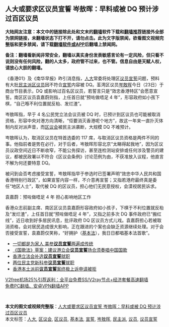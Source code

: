  <h2>人大或要求区议员宣誓 岑敖晖：早料或被 DQ 预计涉过百区议员</h2> <p class="notice"><b>大陆网友注意：本文中的链接除此处和文末的<a href="https://github.com/bannedbook/fanqiang" >翻墙</a>软件下载和<a href="https://github.com/killgcd/justmysocks/blob/master/README.md">翻墙推荐</a>链接外全部为禁网链接，未翻墙状态下打不开，请勿点击。此为文字版禁闻，欲看图文视频完整版和更多禁闻，请下载<a href="https://github.com/bannedbook/fanqiang">翻墙软件或APP</a>后翻墙上禁闻网。</p><p>备注：翻墙看新闻非常安全，翻墙以真实身份发表敏感言论有一定风险，但只看不说则没有任何风险，翻的人太多，政府管不过来，也不管。信息自由是天赋人权，请放心大胆的翻墙。</b></p>  <div class="entry">  <p>《香港01》及《南华早报》昨引消息指，<a href="https://www.bannedbook.org/bnews/tag/%E4%BA%BA%E5%A4%A7/" class="st_tag internal_tag" rel="tag" title="标签 人大 下的日志">人大</a>常委将处理区<a href="https://www.bannedbook.org/bnews/tag/%e8%ae%ae%e5%91%98/" class="st_tag internal_tag" rel="tag" title="标签 议员 下的日志">议员</a><span class='wp_keywordlink'><a href="https://www.bannedbook.org/forum5/topic17.html" title="宣誓与预言" target="_blank">宣誓</a></span>问题，预料有大批<a href="https://www.bannedbook.org/bnews/tag/%E6%B0%91%E4%B8%BB%E6%B4%BE/" class="st_tag internal_tag" rel="tag" title="标签 民主派 下的日志">民主派</a><a href="https://www.bannedbook.org/bnews/tag/%E5%8C%BA%E8%AE%AE%E5%91%98/" class="st_tag internal_tag" rel="tag" title="标签 区议员 下的日志">区议员</a>因不符合<a href="https://www.bannedbook.org/bnews/tag/%E5%AE%A3%E8%AA%93/" class="st_tag internal_tag" rel="tag" title="标签 宣誓 下的日志">宣誓</a>内容被 DQ。荃湾区议员<a href="https://www.bannedbook.org/bnews/tag/%E5%B2%91%E6%95%96%E6%99%96/" class="st_tag internal_tag" rel="tag" title="标签 岑敖晖 下的日志">岑敖晖</a>今日（23日）于商台节目表示，DQ 或影响过百名区议员，若誓言只是“效忠香港特区”会愿意宣誓。南区区议员袁嘉蔚则指，上任首日就“预咗做唔足 4 年”，形容政府如小孩下棋，“自己喺不利位置就反枱、发烂渣”。</p> <p>岑敖晖指，早于 4 名公民党立法会议员被 DQ 时，已预计到区议员也可能被取消资格，形容中央对港方向清晰，“佢要消灭香港呢个地方”，故这一年来一直扑灭体制内反对派声音，而<a href="https://www.bannedbook.org/bnews/tag/%E5%8C%BA%E8%AE%AE%E4%BC%9A/" class="st_tag internal_tag" rel="tag" title="标签 区议会 下的日志">区议会</a>被民主派袭断，大规模 DQ 不难预计。</p>  <p>岑敖晖认为，取消区议员在特首选委的 117 席，与取消区议员资格是两件不同的事。他指前者是势在必行，对于后者，岑敖晖形容北京“太睇得起我地”，因为区议员议政空间近日不断收窄，不能公务探访，甚至连检测站安排或任何涉及警员的建议，都被民政署以不符合《区议会条例》讨论范例为由，不获准放入议程，他直言不解为何还要特意 DQ。</p> <p>被问到会否考虑接受宣誓，岑敖晖指早于参选时已签署声明“效忠中华人民共和国香港特别行政区”，如果宣誓内容一样，不介意再宣誓；又指若港府最终真是委任“地区人士”，取代被 DQ 的区议员，担心他们无民意授权，会漠视居民诉求。</p>  <p>袁嘉蔚：预咗做唔足 4 年 担心影响地区工作</p> <p>香港众志前副主席、南区区议员袁嘉蔚形容政府如小孩子，下棋于不利位置就反枱及“发烂渣”，上任首日就“预咗做唔足 4 年”，又指之前多次 DQ 事件政府已“搬红线”，近日收到好多居民讯息，批评政府 DQ 区议员方式儿戏。袁嘉蔚担心若被取消资格，会对居民造成很大影响，正在跟进的个案也会缺乏资源继续处理。对于会否接受宣誓，袁嘉蔚仅笑称，“好拥护（<a href="https://www.bannedbook.org/bnews/tag/%e5%9f%ba%e6%9c%ac%e6%b3%95/" class="st_tag internal_tag" rel="tag" title="标签 基本法 下的日志">基本法</a>），我日日都唱基本法首歌”。</p>  <ul class='op-related-articles' title='相关阅读'> <li><a href='https://www.bannedbook.org/bnews/baitai/20190104/1058871.html' target='_blank'>一切都是为家人 美参<b>议员宣誓</b>两遍成传统</a></li> <li><a href='https://www.bannedbook.org/bnews/baitai/20181215/1047508.html' target='_blank'>《国歌法》草案：建议港立会<b>议员宣誓</b>场合须奏唱中国国歌</a></li> <li><a href='https://www.bannedbook.org/bnews/headline/20180323/918037.html' target='_blank'>香港立法会补选<b>议员宣誓</b>就职</a></li> <li><a href='https://www.bannedbook.org/bnews/worldnews/usa/20180104/880533.html' target='_blank'>两位民主党新科参<b>议员宣誓</b>就职</a></li> <li><a href='https://www.bannedbook.org/bnews/renquan/20170825/812666.html' target='_blank'>香港本土派前<b>议员宣誓</b>案终极上诉申请被拒</a></li> </ul> <p class="texttj"> <a href="https://github.com/bannedbook/fanqiang/wiki/V2ray%E6%9C%BA%E5%9C%BA" target="_blank">V2free机场25%引荐返利：全平台免费SS/V2ray节点+经济套餐高速翻墙</a><br/> <a href="https://github.com/bannedbook/fanqiang/wiki/%E7%A6%81%E9%97%BB%E7%BD%91%E5%AE%89%E5%8D%93%E7%BF%BB%E5%A2%99%E6%96%B0%E9%97%BBAPP" target="_blank">免费PC翻墙、安卓VPN翻墙APP</a></p><p> </p><a name='sharetosocial'></a>       <div><b>本文的图文或视频完整版</b>：<a href='https://www.bannedbook.org/bnews/comments/20201224/1454149.html'>人大或要求区议员宣誓 岑敖晖：早料或被 DQ 预计涉过百区议员</a></div>  </div><!--END ENTRY--> <div class="postfooter"> <div>本文标签：<a href="https://www.bannedbook.org/bnews/tag/%E4%BA%BA%E5%A4%A7/" rel="tag">人大</a>, <a href="https://www.bannedbook.org/bnews/tag/%E5%8C%BA%E8%AE%AE%E4%BC%9A/" rel="tag">区议会</a>, <a href="https://www.bannedbook.org/bnews/tag/%E5%8C%BA%E8%AE%AE%E5%91%98/" rel="tag">区议员</a>, <a href="https://www.bannedbook.org/bnews/tag/%e5%9f%ba%e6%9c%ac%e6%b3%95/" rel="tag">基本法</a>, <a href="https://www.bannedbook.org/bnews/tag/%E5%AE%A3%E8%AA%93/" rel="tag">宣誓</a>, <a href="https://www.bannedbook.org/bnews/tag/%E5%B2%91%E6%95%96%E6%99%96/" rel="tag">岑敖晖</a>, <a href="https://www.bannedbook.org/bnews/tag/%E6%B0%91%E4%B8%BB%E6%B4%BE/" rel="tag">民主派</a>, <a href="https://www.bannedbook.org/bnews/tag/%e8%ae%ae%e5%91%98/" rel="tag">议员</a>, <a href="https://www.bannedbook.org/bnews/tag/%E8%AE%AE%E5%91%98%E5%AE%A3%E8%AA%93/" rel="tag">议员宣誓</a></div>  </div><!--END POSTFOOTER--> 